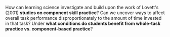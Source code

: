 How can learning science investigate and build upon the work of Lovett's (2001) **studies on component skill practice**? Can we uncover ways to affect overall task performance disproportionately to the amount of time invested in that task? Under **what conditions do students benefit from whole-task practice vs. component-based practice**?